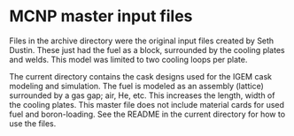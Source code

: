 # MCNP master input files
Files in the archive directory were the original input files created by Seth Dustin. These just had the fuel as a block, surrounded by the cooling plates and welds. This model was limited to two cooling loops per plate. 

The current directory contains the cask designs used for the IGEM cask modeling and simulation. The fuel is modeled as an assembly (lattice) surrounded by a gas gap; air, He, etc. This increases the length, width of the cooling plates. This master file does not include material cards for used fuel and boron-loading. See the README in the current directory for how to use the files. 

